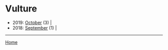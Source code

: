 # Vulture

  * 2019: 
      [October](./vulture-2019-10.md) (3) | 
  * 2018: 
      [September](./vulture-2018-09.md) (1) | 

----

[Home](../)
